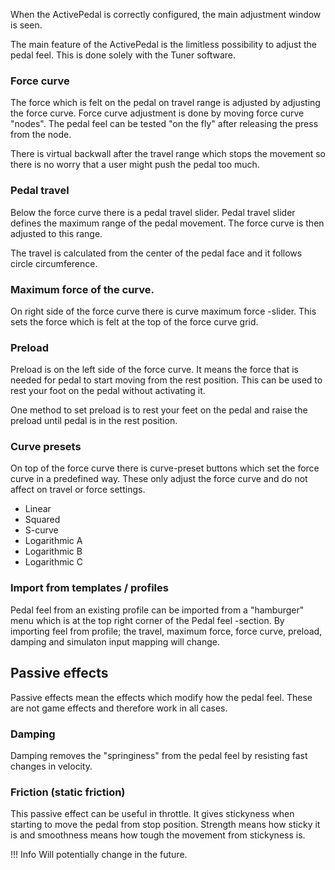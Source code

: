 When the ActivePedal is correctly configured, the main adjustment window is seen. 

The main feature of the ActivePedal is the limitless possibility to adjust the pedal feel. This is done solely with the Tuner software.

### Force curve

The force which is felt on the pedal on travel range is adjusted by adjusting the force curve. Force curve adjustment is done by moving force curve "nodes". The pedal feel can be tested "on the fly" after releasing the press from the node.

There is virtual backwall after the travel range which stops the movement so there is no worry that a user might push the pedal too much.

### Pedal travel

Below the force curve there is a pedal travel slider. Pedal travel slider defines the maximum range of the pedal movement. The force curve is then adjusted to this range.

The travel is calculated from the center of the pedal face and it follows circle circumference.

### Maximum force of the curve.

On right side of the force curve there is curve maximum force -slider. This sets the force which is felt at the top of the force curve grid.

### Preload

Preload is on the left side of the force curve. It means the force that is needed for pedal to start moving from the rest position. This can be used to rest your foot on the pedal without activating it.

One method to set preload is to rest your feet on the pedal and raise the preload until pedal is in the rest position.

### Curve presets

On top of the force curve there is curve-preset buttons which set the force curve in a predefined way. These only adjust the force curve and do not affect on travel or force settings.

- Linear
- Squared
- S-curve
- Logarithmic A
- Logarithmic B
- Logarithmic C

### Import from templates / profiles

Pedal feel from an existing profile can be imported from a "hamburger" menu which is at the top right corner of the Pedal feel -section. By importing feel from profile; the travel, maximum force, force curve, preload, damping and simulaton input mapping will change.

## Passive effects

Passive effects mean the effects which modify how the pedal feel. These are not game effects and therefore work in all cases.

### Damping

Damping removes the "springiness" from the pedal feel by resisting fast changes in velocity.

### Friction (static friction)

This passive effect can be useful in throttle. It gives stickyness when starting to move the pedal from stop position. Strength means how sticky it is and smoothness means how tough the movement from stickyness is.

!!! Info
    Will potentially change in the future.







